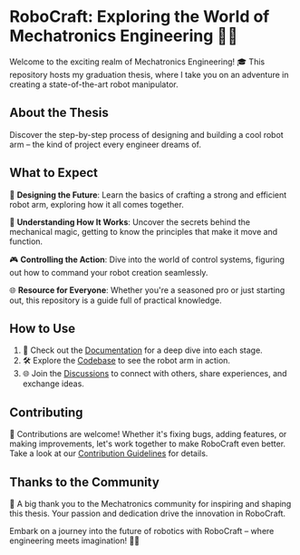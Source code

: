# RoboCraft: Exploring the World of Mechatronics Engineering 🤖🔧

Welcome to the exciting realm of Mechatronics Engineering! 🎓 This repository hosts my graduation thesis, where I take you on an adventure in creating a state-of-the-art robot manipulator.

## About the Thesis
Discover the step-by-step process of designing and building a cool robot arm – the kind of project every engineer dreams of.

## What to Expect
🚀 **Designing the Future**: Learn the basics of crafting a strong and efficient robot arm, exploring how it all comes together.

🤯 **Understanding How It Works**: Uncover the secrets behind the mechanical magic, getting to know the principles that make it move and function.

🎮 **Controlling the Action**: Dive into the world of control systems, figuring out how to command your robot creation seamlessly.

🌐 **Resource for Everyone**: Whether you're a seasoned pro or just starting out, this repository is a guide full of practical knowledge.

## How to Use
1. 📖 Check out the [Documentation](#) for a deep dive into each stage.
2. 🛠️ Explore the [Codebase](#) to see the robot arm in action.
3. 🌐 Join the [Discussions](#) to connect with others, share experiences, and exchange ideas.

## Contributing
🤝 Contributions are welcome! Whether it's fixing bugs, adding features, or making improvements, let's work together to make RoboCraft even better. Take a look at our [Contribution Guidelines](CONTRIBUTING.md) for details.

## Thanks to the Community
🙌 A big thank you to the Mechatronics community for inspiring and shaping this thesis. Your passion and dedication drive the innovation in RoboCraft.

Embark on a journey into the future of robotics with RoboCraft – where engineering meets imagination! 🌟🔗
